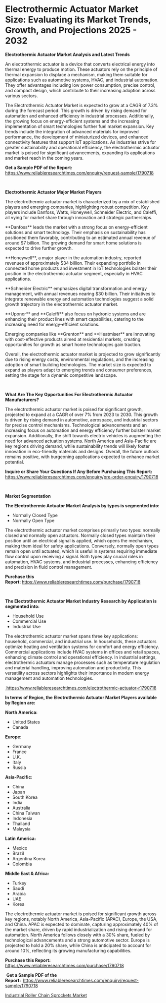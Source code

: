 <p><h1>Electrothermic Actuator Market Size: Evaluating its Market Trends, Growth, and Projections 2025 - 2032</h1></p><p><strong>Electrothermic Actuator Market Analysis and Latest Trends</strong></p>
<p><p>An electrothermic actuator is a device that converts electrical energy into thermal energy to produce motion. These actuators rely on the principle of thermal expansion to displace a mechanism, making them suitable for applications such as automotive systems, HVAC, and industrial automation. They offer advantages including low power consumption, precise control, and compact design, which contribute to their increasing adoption across various sectors.</p><p>The Electrothermic Actuator Market is expected to grow at a CAGR of 7.3% during the forecast period. This growth is driven by rising demand for automation and enhanced efficiency in industrial processes. Additionally, the growing focus on energy-efficient systems and the increasing implementation of smart technologies further fuel market expansion. Key trends include the integration of advanced materials for improved performance, the development of miniaturized devices, and enhanced connectivity features that support IoT applications. As industries strive for greater sustainability and operational efficiency, the electrothermic actuator market is poised for significant advancements, expanding its applications and market reach in the coming years.</p></p>
<p><strong>Get a Sample PDF of the Report:&nbsp;</strong> <a href="https://www.reliableresearchtimes.com/enquiry/request-sample/1790718?utm_campaign=2035&utm_medium=2&utm_source=Github&utm_content=ia&utm_term=19022025&utm_id=electrothermic-actuator">https://www.reliableresearchtimes.com/enquiry/request-sample/1790718</a></p>
<p>&nbsp;</p>
<p><strong>Electrothermic Actuator Major Market Players</strong></p>
<p><p>The electrothermic actuator market is characterized by a mix of established players and emerging companies, highlighting robust competition. Key players include Danfoss, Watts, Honeywell, Schneider Electric, and Caleffi, all vying for market share through innovation and strategic partnerships.</p><p>**Danfoss** leads the market with a strong focus on energy-efficient solutions and smart technology. Their emphasis on sustainability has positioned them favorably, contributing to an estimated annual revenue of around $7 billion. The growing demand for smart home solutions is expected to drive further growth.</p><p>**Honeywell**, a major player in the automation industry, reported revenues of approximately $34 billion. Their expanding portfolio in connected home products and investment in IoT technologies bolster their position in the electrothermic actuator segment, especially in HVAC applications.</p><p>**Schneider Electric** emphasizes digital transformation and energy management, with annual revenues nearing $30 billion. Their initiatives to integrate renewable energy and automation technologies suggest a solid growth trajectory in the electrothermic actuator market. </p><p>**Uponor** and **Caleffi** also focus on hydronic systems and are enhancing their product lines with smart capabilities, catering to the increasing need for energy-efficient solutions.</p><p>Emerging companies like **Grenton** and **Heatmiser** are innovating with cost-effective products aimed at residential markets, creating opportunities for growth as smart home technologies gain traction.</p><p>Overall, the electrothermic actuator market is projected to grow significantly due to rising energy costs, environmental regulations, and the increasing adoption of smart building technologies. The market size is expected to expand as players adapt to emerging trends and consumer preferences, setting the stage for a dynamic competitive landscape.</p></p>
<p>&nbsp;</p>
<p><strong>What Are The Key Opportunities For Electrothermic Actuator Manufacturers?</strong></p>
<p><p>The electrothermic actuator market is poised for significant growth, projected to expand at a CAGR of over 7% from 2023 to 2030. This growth is driven by rising demand in automotive, aerospace, and industrial sectors for precise control mechanisms. Technological advancements and an increasing focus on automation and energy efficiency further bolster market expansion. Additionally, the shift towards electric vehicles is augmenting the need for advanced actuation systems. North America and Asia-Pacific are key regions driving demand, while sustainability trends will likely foster innovation in eco-friendly materials and designs. Overall, the future outlook remains positive, with burgeoning applications expected to enhance market potential.</p></p>
<p><strong>Inquire or Share Your Questions If Any Before Purchasing This Report:</strong> <a href="https://www.reliableresearchtimes.com/enquiry/pre-order-enquiry/1790718?utm_campaign=2035&utm_medium=2&utm_source=Github&utm_content=ia&utm_term=19022025&utm_id=electrothermic-actuator">https://www.reliableresearchtimes.com/enquiry/pre-order-enquiry/1790718</a></p>
<p>&nbsp;</p>
<p><strong>Market Segmentation</strong></p>
<p><strong>The Electrothermic Actuator Market Analysis by types is segmented into:</strong></p>
<p><ul><li>Normally Closed Type</li><li>Normally Open Type</li></ul></p>
<p><p>The electrothermic actuator market comprises primarily two types: normally closed and normally open actuators. Normally closed types maintain their position until an electrical signal is applied, which opens the mechanism, making them ideal for safety applications. Conversely, normally open types remain open until actuated, which is useful in systems requiring immediate flow control upon receiving a signal. Both types play crucial roles in automation, HVAC systems, and industrial processes, enhancing efficiency and precision in fluid control management.</p></p>
<p><strong>Purchase this Report:&nbsp;</strong><a href="https://www.reliableresearchtimes.com/purchase/1790718?utm_campaign=2035&utm_medium=2&utm_source=Github&utm_content=ia&utm_term=19022025&utm_id=electrothermic-actuator">https://www.reliableresearchtimes.com/purchase/1790718</a></p>
<p>&nbsp;</p>
<p><strong>The Electrothermic Actuator Market Industry Research by Application is segmented into:</strong></p>
<p><ul><li>Household Use</li><li>Commercial Use</li><li>Industrial Use</li></ul></p>
<p><p>The electrothermic actuator market spans three key applications: household, commercial, and industrial use. In households, these actuators optimize heating and ventilation systems for comfort and energy efficiency. Commercial applications include HVAC systems in offices and retail spaces, enhancing climate control and operational efficiency. In industrial settings, electrothermic actuators manage processes such as temperature regulation and material handling, improving automation and productivity. This versatility across sectors highlights their importance in modern energy management and automation technologies.</p></p>
<p><a href="https://www.reliableresearchtimes.com/electrothermic-actuator-r1790718?utm_campaign=2035&utm_medium=2&utm_source=Github&utm_content=ia&utm_term=19022025&utm_id=electrothermic-actuator">&nbsp;https://www.reliableresearchtimes.com/electrothermic-actuator-r1790718</a></p>
<p><strong>In terms of Region, the Electrothermic Actuator Market Players available by Region are:</strong></p>
<p>
    <p> <strong> North America: </strong>
        <ul>
            <li>United States</li>
            <li>Canada</li>
        </ul>
        </p> 
    <p> <strong> Europe: </strong>
        <ul>
            <li>Germany</li>
            <li>France</li>
            <li>U.K.</li>
            <li>Italy</li>
            <li>Russia</li>
        </ul>
        </p> 
    <p> <strong> Asia-Pacific: </strong>
        <ul>
            <li>China</li>
            <li>Japan</li>
            <li>South Korea</li>
            <li>India</li>
            <li>Australia</li>
            <li>China Taiwan</li>
            <li>Indonesia</li>
            <li>Thailand</li>
            <li>Malaysia</li>
        </ul>
        </p> 
    <p> <strong> Latin America: </strong>
        <ul>
            <li>Mexico</li>
            <li>Brazil</li>
            <li>Argentina Korea</li>
            <li>Colombia</li>
        </ul>
        </p> 
    <p> <strong> Middle East & Africa: </strong>
        <ul>
            <li>Turkey</li>
            <li>Saudi</li>
            <li>Arabia</li>
            <li>UAE</li>
            <li>Korea</li>
        </ul>
    </p>
    </p>
<p><p>The electrothermic actuator market is poised for significant growth across key regions, notably North America, Asia-Pacific (APAC), Europe, the USA, and China. APAC is expected to dominate, capturing approximately 40% of the market share, driven by rapid industrialization and rising demand for automation. North America follows closely with a 30% share, fueled by technological advancements and a strong automotive sector. Europe is projected to hold a 20% share, while China is anticipated to account for around 10%, reflecting its growing manufacturing capabilities.</p></p>
<p><strong>Purchase this Report: </strong><a href="https://www.reliableresearchtimes.com/purchase/1790718?utm_campaign=2035&utm_medium=2&utm_source=Github&utm_content=ia&utm_term=19022025&utm_id=electrothermic-actuator">https://www.reliableresearchtimes.com/purchase/1790718</a></p>
<p>&nbsp;<strong>Get a Sample PDF of the Report:&nbsp;&nbsp;</strong><a href="https://www.reliableresearchtimes.com/enquiry/request-sample/1790718?utm_campaign=2035&utm_medium=2&utm_source=Github&utm_content=ia&utm_term=19022025&utm_id=electrothermic-actuator">https://www.reliableresearchtimes.com/enquiry/request-sample/1790718</a></p>
<p><strong></strong></p>
<p><p><a href="https://github.com/GenaGaines34/Market-Research-Report-List-1/blob/main/industrial-roller-chain-sprockets-market.md?utm_campaign=2035&utm_medium=2&utm_source=Github&utm_content=ia&utm_term=19022025&utm_id=electrothermic-actuator">Industrial Roller Chain Sprockets Market</a></p></p>